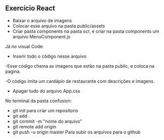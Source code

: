 ## Exercício React

* Baixar o arquivo de imagens
* Colocar esse arquivo na pasta public/assets
* Criar pasta components na pasta scr, e criar na pasta components um arquivo MenuComponent.js

Já no visual Code:
* Inserir todo o código nesse arquivo

-Esse código chama as imagens que estão na pasta public, e coloca na pagina.

-O código imita um cardápio de restaurante com descrições e imagens.

* Apagar tudo do arquivo App.css

No terminal da pasta confusion:
* git init para criar um repositorio
* git add .
* git commit -m "nome do arquivo"
* git remote add origin <url do git hub>
* git push -u origin master
Para subir os arquivos para o github
